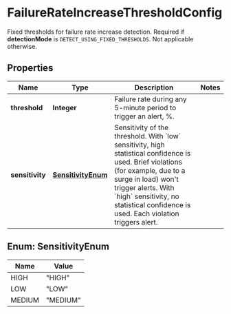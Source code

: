 

# FailureRateIncreaseThresholdConfig

Fixed thresholds for failure rate increase detection.    Required if **detectionMode** is `DETECT_USING_FIXED_THRESHOLDS`. Not applicable otherwise.

## Properties

| Name | Type | Description | Notes |
|------------ | ------------- | ------------- | -------------|
|**threshold** | **Integer** | Failure rate during any 5-minute period to trigger an alert, %. |  |
|**sensitivity** | [**SensitivityEnum**](#SensitivityEnum) | Sensitivity of the threshold.   With &#x60;low&#x60; sensitivity, high statistical confidence is used. Brief violations (for example, due to a surge in load) won&#39;t trigger alerts.   With &#x60;high&#x60; sensitivity, no statistical confidence is used. Each violation triggers alert. |  |



## Enum: SensitivityEnum

| Name | Value |
|---- | -----|
| HIGH | &quot;HIGH&quot; |
| LOW | &quot;LOW&quot; |
| MEDIUM | &quot;MEDIUM&quot; |




